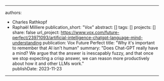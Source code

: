 
---
authors:
  - Charles Rathkopf
  - Raphaël Milliere
publication_short: "Vox"
abstract: []
tags: []
projects: []
share: false
url_project: https://www.vox.com/future-perfect/23971093/artificial-intelligence-chatgpt-language-mind-understanding
publication: Vox Future Perfect 
title: "Why it's important to remember that AI isn't human"
summary: "Does Chat-GPT really have a mind? We argue that the answer is inescapably fuzzy, and that once we stop expecting a crisp answer, we can reason more productively about how it and other LLMs work."  
publishDate: 2023-11-23
---
